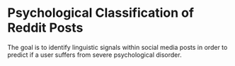 # Psychological Classification of Reddit Posts

The goal is to identify linguistic signals within social media posts in order to predict if a user suffers from severe psychological disorder.
